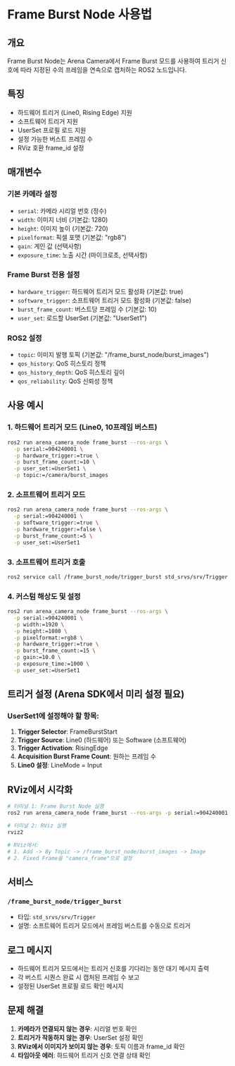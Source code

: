 # Frame Burst Node 사용법

## 개요
Frame Burst Node는 Arena Camera에서 Frame Burst 모드를 사용하여 트리거 신호에 따라 지정된 수의 프레임을 연속으로 캡처하는 ROS2 노드입니다.

## 특징
- 하드웨어 트리거 (Line0, Rising Edge) 지원
- 소프트웨어 트리거 지원  
- UserSet 프로필 로드 지원
- 설정 가능한 버스트 프레임 수
- RViz 호환 frame_id 설정

## 매개변수

### 기본 카메라 설정
- `serial`: 카메라 시리얼 번호 (정수)
- `width`: 이미지 너비 (기본값: 1280)
- `height`: 이미지 높이 (기본값: 720) 
- `pixelformat`: 픽셀 포맷 (기본값: "rgb8")
- `gain`: 게인 값 (선택사항)
- `exposure_time`: 노출 시간 (마이크로초, 선택사항)

### Frame Burst 전용 설정
- `hardware_trigger`: 하드웨어 트리거 모드 활성화 (기본값: true)
- `software_trigger`: 소프트웨어 트리거 모드 활성화 (기본값: false)
- `burst_frame_count`: 버스트당 프레임 수 (기본값: 10)
- `user_set`: 로드할 UserSet (기본값: "UserSet1")

### ROS2 설정
- `topic`: 이미지 발행 토픽 (기본값: "/frame_burst_node/burst_images")
- `qos_history`: QoS 히스토리 정책
- `qos_history_depth`: QoS 히스토리 깊이
- `qos_reliability`: QoS 신뢰성 정책

## 사용 예시

### 1. 하드웨어 트리거 모드 (Line0, 10프레임 버스트)
```bash
ros2 run arena_camera_node frame_burst --ros-args \
  -p serial:=904240001 \
  -p hardware_trigger:=true \
  -p burst_frame_count:=10 \
  -p user_set:=UserSet1 \
  -p topic:=/camera/burst_images
```

### 2. 소프트웨어 트리거 모드
```bash
ros2 run arena_camera_node frame_burst --ros-args \
  -p serial:=904240001 \
  -p software_trigger:=true \
  -p hardware_trigger:=false \
  -p burst_frame_count:=5 \
  -p user_set:=UserSet1
```

### 3. 소프트웨어 트리거 호출
```bash
ros2 service call /frame_burst_node/trigger_burst std_srvs/srv/Trigger
```

### 4. 커스텀 해상도 및 설정
```bash
ros2 run arena_camera_node frame_burst --ros-args \
  -p serial:=904240001 \
  -p width:=1920 \
  -p height:=1080 \
  -p pixelformat:=rgb8 \
  -p hardware_trigger:=true \
  -p burst_frame_count:=15 \
  -p gain:=10.0 \
  -p exposure_time:=1000 \
  -p user_set:=UserSet1
```

## 트리거 설정 (Arena SDK에서 미리 설정 필요)

### UserSet1에 설정해야 할 항목:
1. **Trigger Selector**: FrameBurstStart
2. **Trigger Source**: Line0 (하드웨어) 또는 Software (소프트웨어)
3. **Trigger Activation**: RisingEdge
4. **Acquisition Burst Frame Count**: 원하는 프레임 수
5. **Line0 설정**: LineMode = Input

## RViz에서 시각화

```bash
# 터미널 1: Frame Burst Node 실행
ros2 run arena_camera_node frame_burst --ros-args -p serial:=904240001

# 터미널 2: RViz 실행
rviz2

# RViz에서:
# 1. Add -> By Topic -> /frame_burst_node/burst_images -> Image
# 2. Fixed Frame을 "camera_frame"으로 설정
```

## 서비스

### `/frame_burst_node/trigger_burst`
- 타입: `std_srvs/srv/Trigger`
- 설명: 소프트웨어 트리거 모드에서 프레임 버스트를 수동으로 트리거

## 로그 메시지

- 하드웨어 트리거 모드에서는 트리거 신호를 기다리는 동안 대기 메시지 출력
- 각 버스트 시퀀스 완료 시 캡처된 프레임 수 보고
- 설정된 UserSet 프로필 로드 확인 메시지

## 문제 해결

1. **카메라가 연결되지 않는 경우**: 시리얼 번호 확인
2. **트리거가 작동하지 않는 경우**: UserSet 설정 확인 
3. **RViz에서 이미지가 보이지 않는 경우**: 토픽 이름과 frame_id 확인
4. **타임아웃 에러**: 하드웨어 트리거 신호 연결 상태 확인

